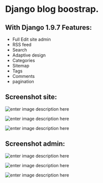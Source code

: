 Django blog boostrap.
===================
With Django 1.9.7
Features:
-------------
 - Full Edit site admin
 - RSS feed
 -  Search
 -  Adaptive design
 -  Categories
 - Sitemap
 - Tags
 - Comments
 - pagination

Screenshot site:
-------------
![enter image description here](https://pp.vk.me/c637821/v637821705/8cb4/TLDDCi_ndgQ.jpg)

![enter image description here](https://pp.vk.me/c637821/v637821705/8cbe/TExSRHnsseA.jpg)

![enter image description here](https://pp.vk.me/c637821/v637821705/8cc8/25Enn_fKBcA.jpg)

Screenshot admin:
-------------
![enter image description here](https://pp.vk.me/c637821/v637821705/8cd6/OCFEyK_G4Sg.jpg)

![enter image description here](https://pp.vk.me/c637821/v637821705/8ce0/3PDiAsmjhK0.jpg)

![enter image description here](https://pp.vk.me/c637821/v637821705/8ce9/TT8JORRtOuk.jpg)

